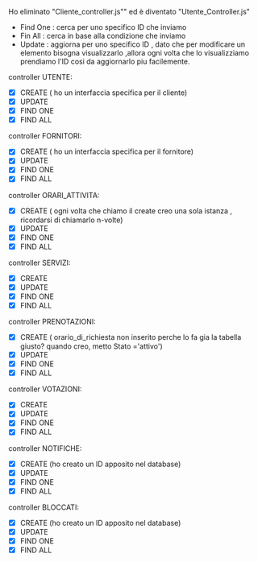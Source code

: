 Ho eliminato "Cliente_controller.js"" ed è diventato "Utente_Controller.js"

- Find One : cerca per uno specifico ID che inviamo
- Fin All : cerca in base alla condizione che inviamo
- Update :  aggiorna per uno specifico ID , dato che per modificare un elemento bisogna visualizzarlo ,allora ogni volta che lo visualizziamo prendiamo l'ID cosi da aggiornarlo piu facilemente.

controller UTENTE:

* [X] CREATE ( ho un interfaccia specifica per il cliente)
* [X] UPDATE
* [X] FIND ONE
* [X] FIND ALL

controller FORNITORI:

* [X] CREATE ( ho un interfaccia specifica per il fornitore)
* [X] UPDATE
* [X] FIND ONE
* [X] FIND ALL

controller ORARI_ATTIVITA:

* [X] CREATE ( ogni volta che chiamo il create creo una sola istanza , ricordarsi di chiamarlo n-volte)
* [X] UPDATE
* [X] FIND ONE
* [X] FIND ALL

controller SERVIZI:

* [X] CREATE
* [X] UPDATE
* [X] FIND ONE
* [X] FIND ALL

controller PRENOTAZIONI:

* [X] CREATE ( orario_di_richiesta non inserito perche lo fa gia la tabella giusto? quando creo, metto Stato ='attivo')
* [X] UPDATE
* [X] FIND ONE
* [X] FIND ALL

controller VOTAZIONI:

* [X] CREATE
* [X] UPDATE
* [X] FIND ONE
* [X] FIND ALL

controller NOTIFICHE:

* [X] CREATE (ho creato un ID apposito nel database)
* [X] UPDATE
* [X] FIND ONE
* [X] FIND ALL

controller BLOCCATI:

* [X] CREATE (ho creato un ID apposito nel database)
* [X] UPDATE
* [X] FIND ONE
* [X] FIND ALL
